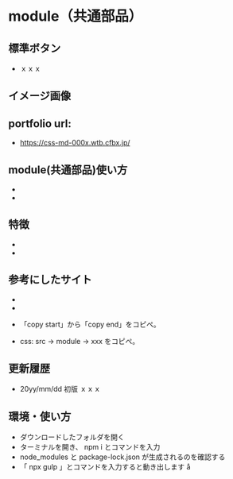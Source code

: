 # module（共通部品）

## 標準ボタン

- ｘｘｘ

## イメージ画像

## portfolio url:

- https://css-md-000x.wtb.cfbx.jp/

## module(共通部品)使い方

-
-

## 特徴

-
-

## 参考にしたサイト

-
-

- 「copy start」から「copy end」をコピペ。
- css: src -> module -> xxx をコピペ。

## 更新履歴

- 20yy/mm/dd 初版 ｘｘｘ

## 環境・使い方

- ダウンロードしたフォルダを開く
- ターミナルを開き、 npm i とコマンドを入力
- node_modules と package-lock.json が生成されるのを確認する
- 「 npx gulp 」とコマンドを入力すると動き出します
  å
